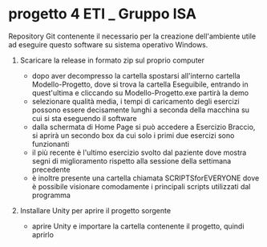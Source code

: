# progetto 4 ETI _ Gruppo ISA

Repository Git contenente il necessario per la creazione dell'ambiente utile ad eseguire questo software su sistema operativo Windows.

1. Scaricare la release in formato zip sul proprio computer
      - dopo aver decompresso la cartella spostarsi all'interno cartella Modello-Progetto, dove si trova la cartella
        Eseguibile, entrando in quest'ultima e cliccando su Modello-Progetto.exe partirà la demo
      - selezionare qualità media, i tempi di caricamento degli esercizi possono essere decisamente lunghi a seconda della
        macchina su cui si sta eseguendo il software
      - dalla schermata di Home Page si può accedere a Esercizio Braccio, si aprirà un secondo box da cui solo i primi due
        esercizi sono funzionanti
      - il più recente è l'ultimo esercizio svolto dal paziente dove mostra segni di miglioramento rispetto alla sessione
        della settimana precedente
      - è inoltre presente una cartella chiamata SCRIPTSforEVERYONE dove è possibile visionare comodamente i principali
        scripts utilizzati dal programma

2. Installare Unity per aprire il progetto sorgente
      - aprire Unity e importare la cartella contenente il progetto, quindi aprirlo

